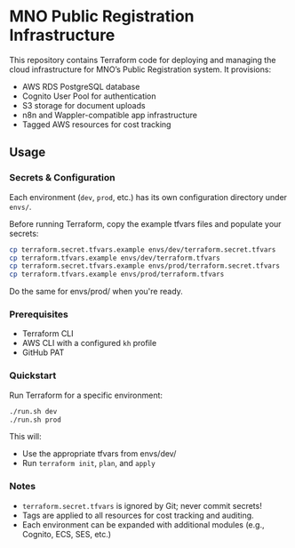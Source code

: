 # MNO Public Registration Infrastructure

This repository contains Terraform code for deploying and managing the cloud infrastructure for MNO’s Public Registration system. It provisions:

- AWS RDS PostgreSQL database
- Cognito User Pool for authentication
- S3 storage for document uploads
- n8n and Wappler-compatible app infrastructure
- Tagged AWS resources for cost tracking

## Usage

### Secrets & Configuration

Each environment (`dev`, `prod`, etc.) has its own configuration directory under `envs/`.

Before running Terraform, copy the example tfvars files and populate your secrets:

```bash
cp terraform.secret.tfvars.example envs/dev/terraform.secret.tfvars
cp terraform.tfvars.example envs/dev/terraform.tfvars
cp terraform.secret.tfvars.example envs/prod/terraform.secret.tfvars
cp terraform.tfvars.example envs/prod/terraform.tfvars
```

Do the same for envs/prod/ when you're ready.

### Prerequisites
- Terraform CLI
- AWS CLI with a configured `kh` profile
- GitHub PAT 

### Quickstart

Run Terraform for a specific environment:

```bash
./run.sh dev
./run.sh prod
```

This will:
- Use the appropriate tfvars from envs/dev/
- Run `terraform init`, `plan`, and `apply`

### Notes
- `terraform.secret.tfvars` is ignored by Git; never commit secrets!
- Tags are applied to all resources for cost tracking and auditing.
- Each environment can be expanded with additional modules (e.g., Cognito, ECS, SES, etc.)